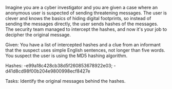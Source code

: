 Imagine you are a cyber investigator and you are given a case where an anonymous user is suspected of sending threatening messages. The user is clever and knows the basics of hiding digital footprints, so instead of sending the messages directly, the user sends hashes of the messages. The security team managed to intercept the hashes, and now it's your job to decipher the original message.

Given:
You have a list of intercepted hashes and a clue from an informant that the suspect uses simple English sentences, not longer than five words. You suspect the user is using the MD5 hashing algorithm.

Hashes:
-e99a18c428cb38d5f260853678922e03;
-d41d8cd98f00b204e9800998ecf8427e

Tasks:
Identify the original messages behind the hashes.
